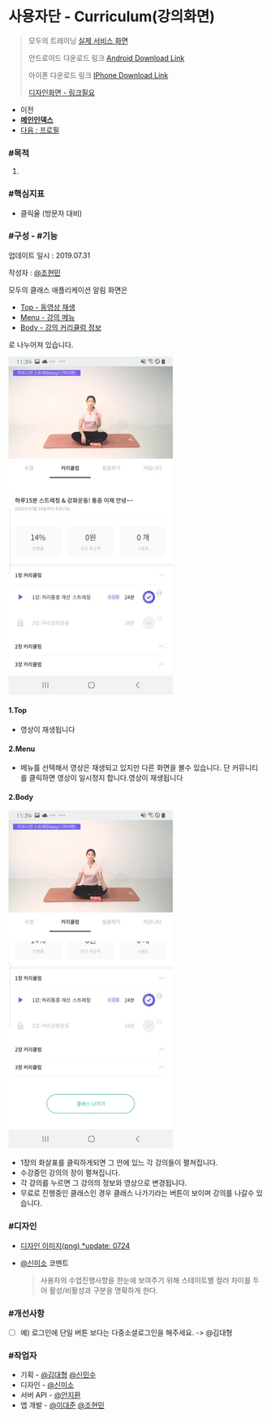 # 사용자단 - Curriculum(강의화면)

> 모두의 트레이닝 [실제 서비스 화면](https://www.modooclass.net)
> 
> 안드로이드 다운로드 링크 [Android Download Link](https://play.google.com/store/apps/details?id=com.modooclass)
> 
> 아이폰 다운로드 링크 [IPhone Download Link](https://itunes.apple.com/app/id1464482964)
>
> [디자인화면 - 링크필요]() 


- 이전      
- [**메인인덱스**](../README.md)     
- [다음 : 프로필]( ../cheer/README.md)



### **#목적**

1. 



### #핵심지표

- 클릭율 (방문자 대비)



### **#구성 - #기능**

업데이트 일시 : 2019.07.31

작성자 : [@조현민](https://github.com/johyunmin)

모두의 클래스 애플리케이션 알림 화면은

- [Top - 동영상 재생](#1.Top)
- [Menu - 강의 메뉴](#2.Menu)
- [Body - 강의 커리큘럼 정보](#3.Body)

로 나누어져 있습니다.

![App Alarm Screen1](../img/curriculum/curriculum1.jpg)

#### 1.Top
- 영상이 재생됩니다

#### 2.Menu
- 메뉴를 선택해서 영상은 재생되고 있지만 다른 화면을 볼수 있습니다. 단 커뮤니티를 클릭하면 영상이 일시정지 합니다.영상이 재생됩니다

#### 2.Body

![App Alarm Screen1](../img/curriculum/curriculum2.jpg)

- 1장의 화살표를 클릭하게되면 그 안에 있느 각 강의들이 펼쳐집니다.
- 수강중인 강의의 장이 펼쳐집니다. 
- 각 강의를 누르면 그 강의의 정보와 영상으로 변경됩니다.
- 무료로 진행중인 클래스인 경우 클래스 나가기라는 버튼이 보이며 강의를 나갈수 있습니다.


### **#디자인**

- [디자인 이미지(png) *update: 0724](https://drive.google.com/open?id=1aljDi_y2EvaTIFgsISmj-CQS2iBAxazW)

- [@신미소](https://github.com/meeso-modoo)  코멘트

     > 사용자의 수업진행사항을 한눈에 보여주기 위해 스테이트별 컬러 차이를 두어 활성/비활성과 구분을 명확하게 한다.


### #개선사항

- [ ] 예) 로그인에 단일 버튼 보다는 다중소셜로그인을 해주세요. -> @김대형



### **#작업자**

- 기획 - [@김대형](https://github.com/jacob-modoo) [@신민수](https://github.com/minsoo-modoo)
- 디자인 - [@신미소](https://github.com/meeso-modoo)
- 서버 API - [@안지환](https://github.com/jihwan-modoo)
- 앱 개발 - [@이대준](https://github.com/DaeJunLee) [@조현민](https://github.com/hyunmin-modoo)


  
